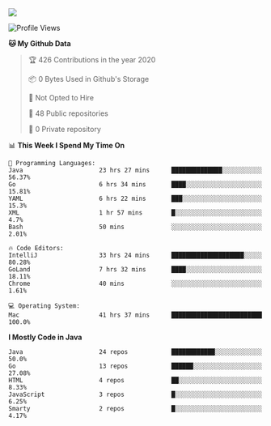 
<a href="https://github.com/helloworlde">
  <img align="" src="https://github-readme-stats.vercel.app/api?username=helloworlde&show_icons=true&count_private=true" />
</a>

<!--START_SECTION:waka-->
![Profile Views](http://img.shields.io/badge/Profile%20Views-32-blue)

**🐱 My Github Data** 

> 🏆 426 Contributions in the year 2020
 > 
> 📦 0 Bytes Used in Github's Storage 
 > 
> 🚫 Not Opted to Hire
 > 
> 📜 48 Public repositories
 > 
> 🔑 0 Private repository 
 > 
📊 **This Week I Spend My Time On** 

```text
💬 Programming Languages: 
Java                     23 hrs 27 mins      ██████████████░░░░░░░░░░░   56.37% 
Go                       6 hrs 34 mins       ████░░░░░░░░░░░░░░░░░░░░░   15.81% 
YAML                     6 hrs 22 mins       ███░░░░░░░░░░░░░░░░░░░░░░   15.3% 
XML                      1 hr 57 mins        █░░░░░░░░░░░░░░░░░░░░░░░░   4.7% 
Bash                     50 mins             ░░░░░░░░░░░░░░░░░░░░░░░░░   2.01%

🔥 Code Editors: 
IntelliJ                 33 hrs 24 mins      ████████████████████░░░░░   80.28% 
GoLand                   7 hrs 32 mins       ████░░░░░░░░░░░░░░░░░░░░░   18.11% 
Chrome                   40 mins             ░░░░░░░░░░░░░░░░░░░░░░░░░   1.61%

💻 Operating System: 
Mac                      41 hrs 37 mins      █████████████████████████   100.0%

```

**I Mostly Code in Java** 

```text
Java                     24 repos            ████████████░░░░░░░░░░░░░   50.0% 
Go                       13 repos            ██████░░░░░░░░░░░░░░░░░░░   27.08% 
HTML                     4 repos             ██░░░░░░░░░░░░░░░░░░░░░░░   8.33% 
JavaScript               3 repos             █░░░░░░░░░░░░░░░░░░░░░░░░   6.25% 
Smarty                   2 repos             █░░░░░░░░░░░░░░░░░░░░░░░░   4.17%

```



<!--END_SECTION:waka-->
